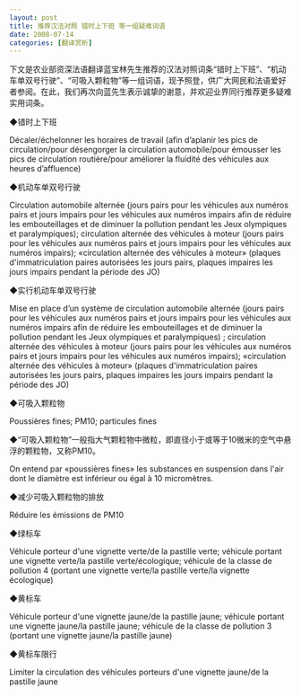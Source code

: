 ```yaml
---
layout: post
title: 推荐汉法对照 错时上下班 等一组疑难词语
date: 2008-07-14
categories: [翻译赏析]  
---
```


下文是农业部资深法语翻译蓝宝林先生推荐的汉法对照词条“错时上下班”、“机动车单双号行驶”、“可吸入颗粒物”等一组词语，现予照登，供广大网民和法语爱好者参阅。在此，我们再次向蓝先生表示诚挚的谢意，并欢迎业界同行推荐更多疑难实用词条。

◆错时上下班

Décaler/échelonner les horaires de travail (afin d’aplanir les pics de circulation/pour désengorger la circulation automobile/pour émousser les pics de circulation routière/pour améliorer la fluidité des véhicules aux heures d’affluence)

◆机动车单双号行驶

Circulation automobile alternée (jours pairs pour les véhicules aux numéros pairs et jours impairs pour les véhicules aux numéros impairs afin de réduire les embouteillages et de diminuer la pollution pendant les Jeux olympiques et paralympiques); circulation alternée des véhicules à moteur (jours pairs pour les véhicules aux numéros pairs et jours impairs pour les véhicules aux numéros impairs); «circulation alternée des véhicules à moteur» (plaques d'immatriculation paires autorisées les jours pairs, plaques impaires les jours impairs pendant la période des JO)

◆实行机动车单双号行驶

Mise en place d’un système de circulation automobile alternée (jours pairs pour les véhicules aux numéros pairs et jours impairs pour les véhicules aux numéros impairs afin de réduire les embouteillages et de diminuer la pollution pendant les Jeux olympiques et paralympiques) ; circulation alternée des véhicules à moteur (jours pairs pour les véhicules aux numéros pairs et jours impairs pour les véhicules aux numéros impairs); «circulation alternée des véhicules à moteur» (plaques d'immatriculation paires autorisées les jours pairs, plaques impaires les jours impairs pendant la période des JO)

◆可吸入颗粒物

Poussières fines; PM10; particules fines

◆“可吸入颗粒物”一般指大气颗粒物中微粒，即直径小于或等于10微米的空气中悬浮的颗粒物，又称PM10。

On entend par «poussières fines» les substances en suspension dans l'air dont le diamètre est inférieur ou égal à 10 micromètres.

◆减少可吸入颗粒物的排放

Réduire les émissions de PM10

◆绿标车

Véhicule porteur d'une vignette verte/de la pastille verte; véhicule portant une vignette verte/la pastille verte/écologique; véhicule de la classe de pollution 4 (portant une vignette verte/la pastille verte/la vignette écologique)

◆黄标车

Véhicule porteur d'une vignette jaune/de la pastille jaune; véhicule portant une vignette jaune/la pastille jaune; véhicule de la classe de pollution 3 (portant une vignette jaune/la pastille jaune)

◆黄标车限行

Limiter la circulation des véhicules porteurs d'une vignette jaune/de la pastille jaune
